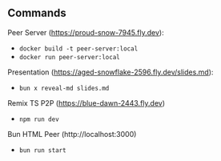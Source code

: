 
## Commands

Peer Server (https://proud-snow-7945.fly.dev):
- `docker build -t peer-server:local`
- `docker run peer-server:local`

Presentation (https://aged-snowflake-2596.fly.dev/slides.md):
- `bun x reveal-md slides.md` 

Remix TS P2P (https://blue-dawn-2443.fly.dev)
- `npm run dev`

Bun HTML Peer (http://localhost:3000)
- `bun run start`
